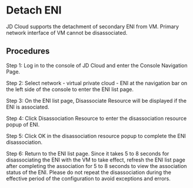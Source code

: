 # Detach ENI

JD Cloud supports the detachment of secondary ENI from VM. Primary network interface of VM cannot be disassociated.

## Procedures

Step 1: Log in to the console of JD Cloud and enter the Console Navigation Page.

Step 2: Select network - virtual private cloud - ENI at the navigation bar on the left side of the console to enter the ENI list page.

Step 3: On the ENI list page, Disassociate Resource will be displayed if the ENI is associated.

Step 4: Click Disassociation Resource to enter the disassociation resource popup of ENI.

Step 5: Click OK in the disassociation resource popup to complete the ENI disassociation.

Step 6: Return to the ENI list page. Since it takes 5 to 8 seconds for disassociating the ENI with the VM to take effect, refresh the ENI list page after completing the association for 5 to 8 seconds to view the association status of the ENI. Please do not repeat the disassociation during the effective period of the configuration to avoid exceptions and errors.

